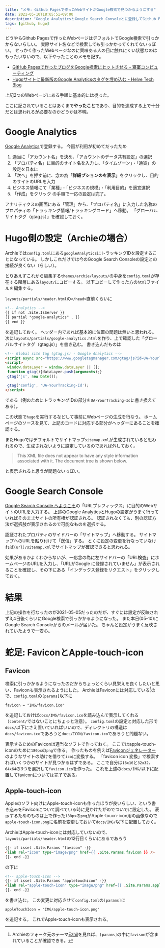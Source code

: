 ```yaml
---
title: "メモ: Github Pagesで作ったWebサイトがGoogle検索で見つかるようにする"
date: 2021-05-10T18:05:51+09:00
description: "Google AnalyticsとGoogle Search Consoleとに登録してGithub Pages (Hugo, Archie)で作ったWebサイトをGoogle検索で見つかるようにしたメモ。"
tags: [github, hugo]
---
```


どうやらGithub Pagesで作ったWebページはデフォルトでGoogle検索で引っかからないらしい。
実際サイト名などで検索しても引っかかってくれてないっぽい。
せっかく作ったWebページなのに興味ある人の目に触れにくい状態なのはもったいないので、以下やったことのメモを記す。

- [GitHub Pagesで作ったブログをGoogle検索にヒットさせる - 寝室コンピューティング](https://www.bedroomcomputing.com/2020/04/2020-0408-googleconsole/)
- [Hugoサイトに最新版のGoogle Analyticsのタグを埋め込む - Helve Tech Blog](https://helve-blog.com/posts/web-technology/hugo-google-analytics-tag/)

上記2つのWebページにある手順に基本的には従った。

ここに記されていることはあくまで**やったこと**であり、目的を達成する上で十分だとは思われるが必要なのかどうかは不明。


# Google Analytics
[Google Analytics](https://analytics.google.com/analytics/web/)で登録する。
今回が利用が初めてだったため
1. 適当に「アカウント名」を決め、「アカウントのデータ共有設定」の選択
2. 「プロパティ名」に目的のサイト名を入力し、「タイムゾーン」・「通貨」の設定を日本に
3. 「次へ」を押す前に、念の為「**詳細プションのを表示**」をクリックし、目的のサイトのURLを入力
4. ビジネス情報にて「業種」・「ビジネスの規模」・「利用目的」を適宜選択
5. 「作成」をクリック
の手順で一応の設定は完了。

アナリティクスの画面にある「管理」から、「プロパティ名」に入力した名称のプロパティの「トラッキング情報/トラッキングコード」へ移動。
「グローバルサイトタグ（gtag.js）」を確認しておく。


# Hugo側の設定（Archieの場合）
Archieでは`config.toml`にある`googleAnalytics`にトラッキングIDを設定することになっている。
しかしこれだけでは今のGoogle Search Consoleの設定との接続が良くない（らしい）。

とりあえずこれから編集する`themes/archie/layouts/`の中身を`config.toml`が存在する階層にある`layout/`にコピーする。
以下コピーして作った方の`html`ファイルを編集する。

`layouts/partials/header.html`の`</head>`直前くらいに
```html
<!-- Analytics -->
{{ if not .Site.IsServer }}
{{ partial "google-analytics" . }}
{{ end }}
```
を追記しておく。
ヘッダー内であれば基本的に位置の問題は無いと思われる。
次に`layouts/partials/google-analytics.html`を作り、上で確認した「グローバルサイトタグ（gtag.js）」を書き込む。
書き込んだものは
```html
<!-- Global site tag (gtag.js) - Google Analytics -->
<script async src="https://www.googletagmanager.com/gtag/js?id=UA-YourTracking-Id"></script>
<script>
 window.dataLayer = window.dataLayer || [];
 function gtag(){dataLayer.push(arguments);}
 gtag('js', new Date());

 gtag('config', 'UA-YourTracking-Id');
</script>
```
である（例のためにトラッキングIDの部分を`UA-YourTracking-Id`に書き換えてある）。

この状態で`hugo`を実行するなどして事前にWebページの生成を行なう。
ホームページのソースを見て、上記のコードに対応する部分がヘッダーにあることを確認する。

またHugoではデフォルトでサイトマップ`sitemap.xml`が生成されていると思われるので、生成されないように設定しているのであれば外しておく。

>This XML file does not appear to have any style information associated with it. The document tree is shown below.

と表示されると思うが問題ないっぽい。


# Google Search Console
[Google Search Console へようこそ](https://search.google.com/search-console/welcome)の「URLプレフィックス」に目的のWebサイトのURLを入力する。
上述のGoogle AnalyticsとHugoの設定がうまく行っていればそのままサイトの所有権が認証される。
認証されなくても、別の認証方法が選択肢が表示されるので可能なものを選択する。

認証されたプロパティのサイドバーの「サイトマップ」へ移動する。
サイトマップへのURLを貼り付けて「送信」する。
とくに設定の変更を行なっていなければ`(url)/sitemap.xml`でサイトマップが確認できると思われる。

効果があるかよくわからないが、一応念の為に左サイドバーの「URL検査」にホームページのURLを入力し、「URLがGoogle に登録されていません」が表示されることを確認し、その下にある「インデックス登録をリクエスト」をクリックしておく。


# 結果
上記の操作を行なったのが2021-05-05だったのだが、すぐには設定が反映されず3,4日後くらいにGoogle検索で引っかかるようになった。
また本日(05-10)にGoogle Search Consoleからのメールが届いた。
ちゃんと設定がうまく反映されていたようで一安心。


# 蛇足: FaviconとApple-touch-icon

## Favicon
検索に引っかかるようになったのだからちょっとくらい見栄えを良くしたいと思い、Faviconも表示されるようにした。
ArchieはFaviconには対応している[^1]ので、`config.toml`の`[params]`以下に
```
favicon = "IMG/favicon.ico"
```
を追記しておけば`docs/IMG/favicon.ico`を読み込んで表示してくれる（`content/`ではないことにちょっと注意）。
`config.toml`の設定と対応した形で`docs/`以下にさえ置いていればいいので、ディレクトリの構造は`docs/favicon.ico`であろうと`docs/ICON/favicon.ico`であろうと問題ない。
[^1]: Archieのフォーク元のテーマ[Ezhil](https://github.com/vividvilla/ezhil)を見れば、`[params]`の中に`favison`が含まれていることが確認できる。

表示するためのFaviconは適当なソフトで作っておく。
ここではapple-touch-iconのために`180px`の`png`で作る。
作ったものを例えば[Faviconジェネレーター](https://favicon-generator.mintsu-dev.com/)のようなサイトの助けを借りて`ico`に変換する。
「favicon icon 変換」で検索すればいくつかのサイトが見つかるはずである。
ここで自分は`16x16`と`32x32`、`64x64`の3つを選択して`favicon.ico`を作った。
これを上述の`docs/IMG/`以下に配置してfaviconについては完了である。

## Apple-touch-icon
Appleのソフト向けにApple-touch-iconも作ったほうが良いらしい、という書き込みをFaviconについて調べている時に見かけたがのでついでに設定した。
表示するためのものは上で作った`180px`の`png`がApple-toucn-icon用の画像なので`apple-touch-icon.png`に名前を変更しておいて`docs/IMG/`以下に配置しておく。

ArchieはApple-touch-iconには対応していないので、`layouts/partials/header.html`の12行目くらいにあるであろう
```html
{{- if isset .Site.Params "favicon" -}}
<link rel="icon" type="image/png" href={{ .Site.Params.favicon }} />
{{- end -}}
```
の下に
```html
<!-- apple-touch-icon -->
{{- if isset .Site.Params "appletouchicon" -}}
<link rel="apple-touch-icon" type="image/png" href={{ .Site.Params.appletouchicon }} />
{{- end -}}
```
を書き込む。
この変更に対応させて`config.toml`の`[params]`に
```
appleTouchIcon = "IMG/apple-touch-icon.png"
```
を追記する。
これでApple-touch-iconも表示される。
